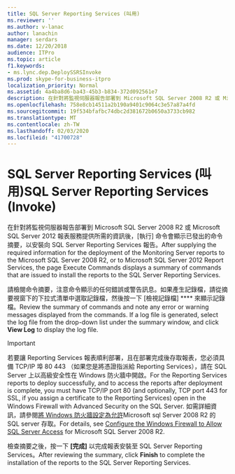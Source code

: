 ```yaml
---
title: SQL Server Reporting Services (叫用)
ms.reviewer: ''
ms.author: v-lanac
author: lanachin
manager: serdars
ms.date: 12/20/2018
audience: ITPro
ms.topic: article
f1.keywords:
- ms.lync.dep.DeploySSRSInvoke
ms.prod: skype-for-business-itpro
localization_priority: Normal
ms.assetid: 4a4ba8d6-ba43-45b3-b834-372d092561e7
description: 在針對將監視伺服器報告部署到 Microsoft SQL Server 2008 R2 或 Microsoft SQL Server 2012 報表服務提供所需的資訊後，[執行] 命令會顯示已發出的命令摘要，以安裝向 SQL Server Reporting Services 報告。
ms.openlocfilehash: 758e8cb14511a2b190a9401c9064c3e57a87a4fd
ms.sourcegitcommit: 19f534bfafbc74dbc2d381672b0650a3733cb982
ms.translationtype: MT
ms.contentlocale: zh-TW
ms.lasthandoff: 02/03/2020
ms.locfileid: "41700728"
---
```

# <a name="sql-server-reporting-services-invoke"></a><span data-ttu-id="9cc44-103">SQL Server Reporting Services (叫用)</span><span class="sxs-lookup"><span data-stu-id="9cc44-103">SQL Server Reporting Services (Invoke)</span></span>
 
<span data-ttu-id="9cc44-104">在針對將監視伺服器報告部署到 Microsoft SQL Server 2008 R2 或 Microsoft SQL Server 2012 報表服務提供所需的資訊後，[執行] 命令會顯示已發出的命令摘要，以安裝向 SQL Server Reporting Services 報告。</span><span class="sxs-lookup"><span data-stu-id="9cc44-104">After supplying the required information for the deployment of the Monitoring Server reports to the Microsoft SQL Server 2008 R2, or to Microsoft SQL Server 2012 Report Services, the page Execute Commands displays a summary of commands that are issued to install the reports to the SQL Server Reporting Services.</span></span>
  
<span data-ttu-id="9cc44-p101">請檢閱命令摘要，注意命令顯示的任何錯誤或警告訊息。如果產生記錄檔，請從摘要視窗下的下拉式清單中選取記錄檔，然後按一下 [檢視記錄檔] \*\*\*\* 來顯示記錄檔。</span><span class="sxs-lookup"><span data-stu-id="9cc44-p101">Review the summary of commands and note any error or warning messages displayed from the commands. If a log file is generated, select the log file from the drop-down list under the summary window, and click **View Log** to display the log file.</span></span>
  
> [!IMPORTANT]
> <span data-ttu-id="9cc44-107">若要讓 Reporting Services 報表順利部署，且在部署完成後存取報表，您必須具備 TCP/IP 埠 80 443 （如果您是將憑證指派給 Reporting Services），請在 SQL Server 上以高級安全性在 Windows 防火牆中開啟。</span><span class="sxs-lookup"><span data-stu-id="9cc44-107">For the Reporting Services reports to deploy successfully, and to access the reports after deployment is complete, you must have TCP/IP port 80 (and optionally, TCP port 443 for SSL, if you assign a certificate to the Reporting Services) open in the Windows Firewall with Advanced Security on the SQL Server.</span></span> <span data-ttu-id="9cc44-108">如需詳細資訊，請參閱[將 Windows 防火牆設定為允許](https://go.microsoft.com/fwlink/p/?linkId=218031)Microsoft sql Server 2008 R2 的 SQL server 存取。</span><span class="sxs-lookup"><span data-stu-id="9cc44-108">For details, see [Configure the Windows Firewall to Allow SQL Server Access](https://go.microsoft.com/fwlink/p/?linkId=218031) for Microsoft SQL Server 2008 R2.</span></span>
  
<span data-ttu-id="9cc44-109">檢查摘要之後，按一下 **[完成]** 以完成報表安裝至 SQL Server Reporting Services。</span><span class="sxs-lookup"><span data-stu-id="9cc44-109">After reviewing the summary, click **Finish** to complete the installation of the reports to the SQL Server Reporting Services.</span></span>
  

